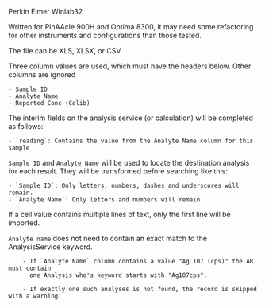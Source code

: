 Perkin Elmer Winlab32

Written for PinAAcle 900H and Optima 8300, it may need some refactoring for other
instruments and configurations than those tested.

The file can be XLS, XLSX, or CSV.

Three column values are used, which must have the headers below.  Other columns are ignored

    - Sample ID
    - Analyte Name
    - Reported Conc (Calib)

The interim fields on the analysis service (or calculation) will be completed as follows:

    - `reading`: Contains the value from the Analyte Name column for this sample

`Sample ID` and `Analyte Name` will be used to locate the destination analysis for each result. They will be transformed
before searching like this:

    - `Sample ID`: Only letters, numbers, dashes and underscores will remain.
    - `Analyte Name`: Only letters and numbers will remain.

If a cell value contains multiple lines of text, only the first line will be imported.

`Analyte name` does not need to contain an exact match to the AnalysisService keyword.

        - If `Analyte Name` column contains a value "Ag 107 (cps)" the AR must contain 
          one Analysis who's keyword starts with "Ag107cps".

        - If exactly one such analyses is not found, the record is skipped with a warning.

